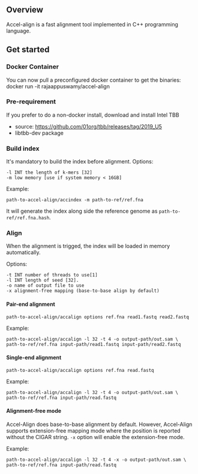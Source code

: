 ## Overview ##
Accel-align is a fast alignment tool implemented in C++ programming language.

## Get started ##

### Docker Container ###
You can now pull a preconfigured docker container to get the binaries:
docker run -it rajaappuswamy/accel-align

### Pre-requirement ###
If you prefer to do a non-docker install, download and install Intel TBB 
- source: https://github.com/01org/tbb/releases/tag/2019_U5
- libtbb-dev package

### Build index ###
It's mandatory to build the index before alignment. 
Options:
```
-l INT the length of k-mers [32]
-m low memory [use if system memory < 16GB]
```

Example:
```
path-to-accel-align/accindex -m path-to-ref/ref.fna
```
It will generate the index along side the reference genome as `path-to-ref/ref.fna.hash`.

### Align ###
When the alignment is trigged, the index will be loaded in memory automatically.

Options:
```
-t INT number of threads to use[1]
-l INT length of seed [32].
-o name of output file to use
-x alignment-free mapping (base-to-base align by default)
```

#### Pair-end alignment #### 

``` 
path-to-accel-align/accalign options ref.fna read1.fastq read2.fastq
```

Example:
``` 
path-to-accel-align/accalign -l 32 -t 4 -o output-path/out.sam \
path-to-ref/ref.fna input-path/read1.fastq input-path/read2.fastq
``` 

#### Single-end alignment #### 

``` 
path-to-accel-align/accalign options ref.fna read.fastq
```

Example:
``` 
path-to-accel-align/accalign -l 32 -t 4 -o output-path/out.sam \
path-to-ref/ref.fna input-path/read.fastq
``` 

#### Alignment-free mode #### 
Accel-Align does base-to-base alignment by default. However, Accel-Align supports extension-free mapping mode where the position is reported without the CIGAR string.
 `-x` option will enable the extension-free mode.

Example:
``` 
path-to-accel-align/accalign -l 32 -t 4 -x -o output-path/out.sam \
path-to-ref/ref.fna input-path/read.fastq
``` 
  
